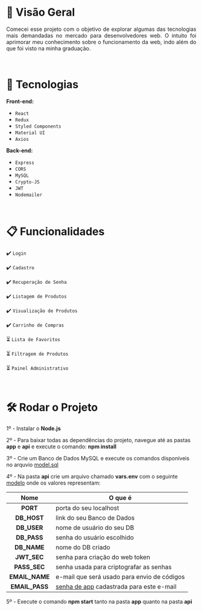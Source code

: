 # :mag_right: Visão Geral
<p align="justify">
Comecei esse projeto com o objetivo de explorar algumas das tecnologias mais demandadas no mercado para desenvolvedores web. O intuito foi aprimorar meu conhecimento sobre o funcionamento da web, indo além do que foi visto na minha graduação. 
</p>
<br>

 # 	:seedling: Tecnologias
 **Front-end:**

 - `React`
 - `Redux`
 - `Styled Components`
 - `Material UI`
 - `Axios`


**Back-end:**
 - `Express`
 - `CORS`
 - `MySQL`
 - `Crypto-JS`
 - `JWT`
 - `Nodemailer`

<br>

# :clipboard: Funcionalidades

:heavy_check_mark: `Login`

:heavy_check_mark: `Cadastro`

:heavy_check_mark: `Recuperação de Senha`

:heavy_check_mark: `Listagem de Produtos`

:heavy_check_mark: `Visualização de Produtos`

:heavy_check_mark: `Carrinho de Compras`

:hourglass_flowing_sand: `Lista de Favoritos`

:hourglass_flowing_sand: `Filtragem de Produtos`

:hourglass_flowing_sand: `Painel Administrativo`


<br>

# :hammer_and_wrench: Rodar o Projeto
1º - Instalar o **Node.js**

2º - Para baixar todas as dependências do projeto, navegue até as pastas **app** e **api** e execute o comando: **npm install**

3º - Crie um Banco de Dados MySQL e execute os comandos disponíveis no arquvio <a href="https://github.com/romulodm/E-commerce/blob/main/model.sql">model.sql</a>

4º - Na pasta **api** crie um arquivo chamado **vars.env** com o seguinte <a href="https://github.com/romulodm/E-commerce/blob/main/model.env">modelo</a> onde os valores representam:
 
| Nome | O que é | 
| :-: | - |
| **PORT** | porta do seu localhost |
| **DB_HOST** | link do seu Banco de Dados |
| **DB_USER** | nome de usuário do seu DB |
| **DB_PASS** | senha do usuário escolhido |
| **DB_NAME** | nome do DB criado |
| **JWT_SEC** | senha para criação do web token |
| **PASS_SEC** | senha usada para criptografar as senhas |
| **EMAIL_NAME** | e-mail que será usado para envio de códigos |
| **EMAIL_PASS** | <a href="https://support.google.com/accounts/answer/185833?hl=pt-BR)https://support.google.com/accounts/answer/185833?hl=pt-BR">senha de app</a> cadastrada para este e-mail  |

5º - Execute o comando **npm start** tanto na pasta **app** quanto na pasta **api**

